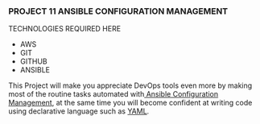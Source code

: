 ### PROJECT 11 ANSIBLE CONFIGURATION MANAGEMENT 

TECHNOLOGIES REQUIRED HERE

- AWS
- GIT
- GITHUB
- ANSIBLE

This Project will make you appreciate DevOps tools even more by making most of the routine tasks automated with[ Ansible Configuration Management](https://www.redhat.com/en/topics/automation/what-is-configuration-management#:~:text=Configuration%20management%20is%20a%20process,in%20a%20desired%2C%20consistent%20state.&text=Managing%20IT%20system%20configurations%20involves,building%20and%20maintaining%20those%20systems.), at the same time you will become confident at writing code using declarative language such as [YAML](https://en.wikipedia.org/wiki/YAML).

